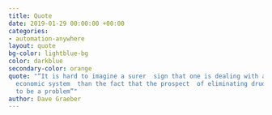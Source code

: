 ```yaml
---
title: Quote
date: 2019-01-29 00:00:00 +00:00
categories:
- automation-anywhere
layout: quote
bg-color: lightblue-bg
color: darkblue
secondary-color: orange
quote: "“It is hard to imagine a surer  sign that one is dealing with an irrational
  economic system  than the fact that the prospect  of eliminating drudgery is  considered
  to be a problem”"
author: Dave Graeber
---
```


